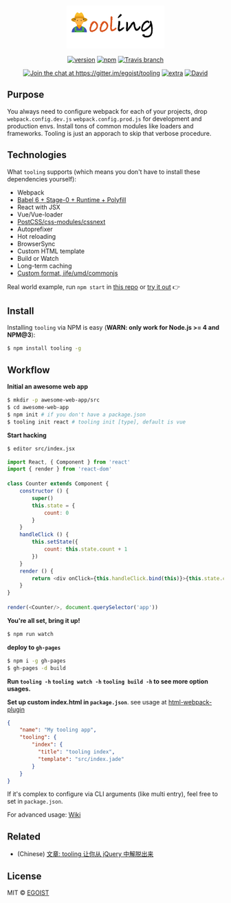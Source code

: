 <p align="center">
	<img src="media/tooling-logo.png" height="100"/>
</p>

<p align="center">
	<a href="https://www.npmjs.com/package/tooling"><img src="https://img.shields.io/npm/v/tooling.svg" alt="version" style="max-width:100%;"></a>
	<a href="https://www.npmjs.com/package/tooling"><img src="https://img.shields.io/npm/dm/tooling.svg" alt="npm" style="max-width:100%;"></a>
	<a href="https://travis-ci.org/egoist/tooling"><img src="https://img.shields.io/travis/egoist/tooling/master.svg" alt="Travis branch" style="max-width:100%;"></a>
</p>

<p align="center">
	<a href="https://gitter.im/egoist/tooling?utm_source=badge&amp;utm_medium=badge&amp;utm_campaign=pr-badge&amp;utm_content=badge"><img src="https://badges.gitter.im/egoist/tooling.svg" alt="Join the chat at https://gitter.im/egoist/tooling" style="max-width:100%;"></a>
	<a href="" target="_blank"><img src="https://img.shields.io/badge/actively%20maintained-yes-ff69b4.svg" alt="extra" style="max-width:100%;"></a>
	<a href="https://david-dm.org/egoist/tooling"><img src="https://img.shields.io/david/egoist/tooling.svg" alt="David"></a>
</p>

## Purpose

You always need to configure webpack for each of your projects, drop `webpack.config.dev.js` `webpack.config.prod.js` for development and production envs. Install tons of common modules like loaders and frameworks. Tooling is just an apporach to skip that verbose procedure.

## Technologies

What `tooling` supports (which means you don't have to install these dependencies yourself):

- Webpack
- [Babel 6 + Stage-0 + Runtime + Polyfill](https://github.com/egoist/tooling/wiki/Using-ES6-via-Babel)
- React with JSX
- Vue/Vue-loader
- [PostCSS/css-modules/cssnext](https://github.com/egoist/tooling/wiki/Using-CSS-via-PostCSS)
- Autoprefixer
- Hot reloading
- BrowserSync
- Custom HTML template
- Build or Watch
- Long-term caching
- [Custom format, iife/umd/commonjs](https://github.com/egoist/tooling/wiki/UMD-CommonJS)

Real world example, run `npm start` in [this repo](https://github.com/egoist/how-often) or [try it out](/try-it-out.md) 👉

## Install

Installing `tooling` via NPM is easy (**WARN: only work for Node.js >= 4 and NPM@3**):

```bash
$ npm install tooling -g
```

## Workflow

**Initial an awesome web app**

```bash
$ mkdir -p awesome-web-app/src
$ cd awesome-web-app
$ npm init # if you don't have a package.json
$ tooling init react # tooling init [type], default is vue
```

**Start hacking**

```bash
$ editor src/index.jsx
```

```js
import React, { Component } from 'react'
import { render } from 'react-dom'

class Counter extends Component {
	constructor () {
		super()
		this.state = {
			count: 0
		}
	}
	handleClick () {
		this.setState({
			count: this.state.count + 1
		})
	}
	render () {
		return <div onClick={this.handleClick.bind(this)}>{this.state.count}</div>
	}
}

render(<Counter/>, document.querySelector('app'))
```

**You're all set, bring it up!**

```bash
$ npm run watch
```

**deploy to `gh-pages`**

```bash
$ npm i -g gh-pages
$ gh-pages -d build
```

**Run `tooling -h` `tooling watch -h` `tooling build -h` to see more option usages.**

**Set up custom index.html in `package.json`**. see usage at [html-webpack-plugin](https://github.com/ampedandwired/html-webpack-plugin)

```json
{
	"name": "My tooling app",
	"tooling": {
	    "index": {
	      "title": "tooling index",
	      "template": "src/index.jade"
	    }
	}
}
```

If it's complex to configure via CLI arguments (like multi entry), feel free to set in `package.json`.

For advanced usage: [Wiki](https://github.com/egoist/tooling/wiki)

## Related

- (Chinese) [文章: tooling 让你从 jQuery 中解脱出来](https://egoistian.com/2016/01/19/tooling-free-you-from-jquery/)

## License

MIT © [EGOIST](https://github.com/egoist)
